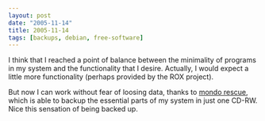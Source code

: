 ```yaml
---
layout: post
date: "2005-11-14"
title: 2005-11-14
tags: [backups, debian, free-software]
---
```

I think that I reached a point of balance between the minimality of
programs in my system and the functionality that I desire.
Actually, I would expect a little more functionality (perhaps
provided by the ROX project).

But now I can work without fear of loosing data, thanks to
[mondo rescue](http://packages.debian.org/mondo), which is able to
backup the essential parts of my system in just one CD-RW. Nice
this sensation of being backed up.


